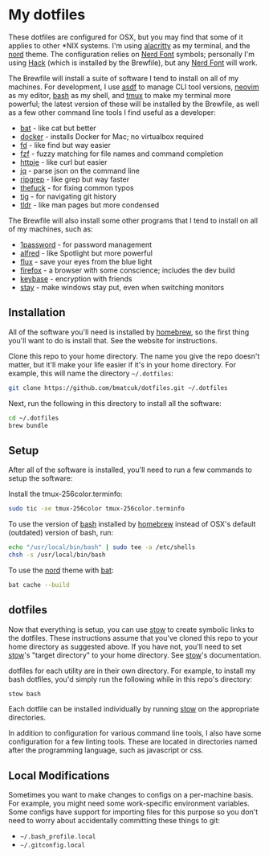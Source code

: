 # My dotfiles
These dotfiles are configured for OSX, but you may find that some of it applies
to other *NIX systems. I'm using [alacritty] as my terminal, and the [nord]
theme. The configuration relies on [Nerd Font] symbols; personally I'm using
[Hack] (which is installed by the Brewfile), but any [Nerd Font] will work.

The Brewfile will install a suite of software I tend to install on all of my
machines. For development, I use [asdf] to manage CLI tool versions, [neovim]
as my editor, [bash] as my shell, and [tmux] to make my terminal more powerful;
the latest version of these will be installed by the Brewfile, as well as a few
other command line tools I find useful as a developer:
* [bat] - like cat but better
* [docker] - installs Docker for Mac; no virtualbox required
* [fd] - like find but way easier
* [fzf] - fuzzy matching for file names and command completion
* [httpie] - like curl but easier
* [jq] - parse json on the command line
* [ripgrep] - like grep but way faster
* [thefuck] - for fixing common typos
* [tig] - for navigating git history
* [tldr] - like man pages but more condensed

The Brewfile will also install some other programs that I tend to install on
all of my machines, such as:
* [1password] - for password management
* [alfred] - like Spotlight but more powerful
* [flux] - save your eyes from the blue light
* [firefox] - a browser with some conscience; includes the dev build
* [keybase] - encryption with friends
* [stay] - make windows stay put, even when switching monitors

## Installation
All of the software you'll need is installed by [homebrew], so the first thing
you'll want to do is install that. See the website for instructions.

Clone this repo to your home directory. The name you give the repo doesn't
matter, but it'll make your life easier if it's in your home directory. For
example, this will name the directory `~/.dotfiles`:
```bash
git clone https://github.com/bmatcuk/dotfiles.git ~/.dotfiles
```

Next, run the following in this directory to install all the software:
```bash
cd ~/.dotfiles
brew bundle
```

## Setup
After all of the software is installed, you'll need to run a few commands to
setup the software:

Install the tmux-256color.terminfo:
```bash
sudo tic -xe tmux-256color tmux-256color.terminfo
```

To use the version of [bash] installed by [homebrew] instead of OSX's default
(outdated) version of bash, run:
```bash
echo "/usr/local/bin/bash" | sudo tee -a /etc/shells
chsh -s /usr/local/bin/bash
```

To use the [nord] theme with [bat]:
```bash
bat cache --build
```

## dotfiles
Now that everything is setup, you can use [stow] to create symbolic links to
the dotfiles. These instructions assume that you've cloned this repo to your
home directory as suggested above. If you have not, you'll need to set [stow]'s
"target directory" to your home directory. See [stow]'s documentation.

dotfiles for each utility are in their own directory. For example, to install
my bash dotfiles, you'd simply run the following while in this repo's
directory:
```bash
stow bash
```

Each dotfile can be installed individually by running [stow] on the appropriate
directories.

In addition to configuration for various command line tools, I also have some
configuration for a few linting tools. These are located in directories named
after the programming language, such as javascript or css.

## Local Modifications
Sometimes you want to make changes to configs on a per-machine basis. For
example, you might need some work-specific environment variables. Some configs
have support for importing files for this purpose so you don't need to worry
about accidentally committing these things to git:
* `~/.bash_profile.local`
* `~/.gitconfig.local`

[1password]: https://1password.com/
[Hack]: http://sourcefoundry.org/hack/
[Nerd Font]: https://github.com/ryanoasis/nerd-fonts
[alacritty]: https://github.com/jwilm/alacritty
[alfred]: https://www.alfredapp.com/
[asdf]: https://asdf-vm.com/#/
[bash]: https://www.gnu.org/software/bash/
[bat]: https://github.com/sharkdp/bat
[docker]: https://www.docker.com/community-edition
[fd]: https://github.com/sharkdp/fd
[firefox]: https://www.mozilla.org/firefox/
[flux]: https://justgetflux.com/
[fzf]: https://github.com/junegunn/fzf
[homebrew]: https://brew.sh/
[httpie]: https://httpie.org/
[jq]: https://stedolan.github.io/jq/
[keybase]: https://keybase.io/
[neovim]: https://neovim.io/
[nord]: https://www.nordtheme.com/
[ripgrep]: https://github.com/BurntSushi/ripgrep
[stay]: https://cordlessdog.com/stay/
[stow]: https://www.gnu.org/software/stow/
[thefuck]: https://github.com/nvbn/thefuck
[tig]: https://jonas.github.io/tig/
[tldr]: https://tldr.sh/
[tmux]: https://tmux.github.io/
